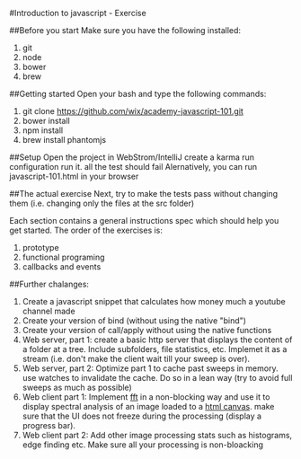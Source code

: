#Introduction to javascript - Exercise 

##Before you start
Make sure you have the following installed:
1. git
2. node
3. bower
4. brew

##Getting started
Open your bash and type the following commands:

1. git clone https://github.com/wix/academy-javascript-101.git
2. bower install
3. npm install
4. brew install phantomjs

##Setup
Open the project in WebStrom/IntelliJ create a karma run configuration
run it. all the test should fail
Alernatively, you can run javascript-101.html in your browser

##The actual exercise
Next, try to make the tests pass without changing them (i.e. changing only the files at the src folder)

Each section contains a general instructions spec which should help you get started.
The order of the exercises is:

1. prototype
2. functional programing
3. callbacks and events

##Further chalanges:

1. Create a javascript snippet that calculates how money much a youtube channel made
2. Create your version of bind (without using the native "bind")
3. Create your version of call/apply without using the native functions
4. Web server, part 1: create a basic http server that displays the content of a folder at a tree. Include subfolders, file statistics, etc. Implemet it as a stream (i.e. don't make the client wait till your sweep is over).
5. Web server, part 2: Optimize part 1 to cache past sweeps in memory. use watches to invalidate the cache. Do so in a lean way (try to avoid full sweeps as much as possible)
6. Web client part 1: Implement [fft](http://en.wikipedia.org/wiki/Fast_Fourier_transform) in a non-blocking way and use it to display spectral analysis of an image loaded to a [html canvas](http://www.w3schools.com/html/html5_canvas.asp). make sure that the UI does not freeze during the processing (display a progress bar).
7. Web client part 2: Add other image processing stats such as histograms, edge finding etc. Make sure all your processing is non-bloacking



